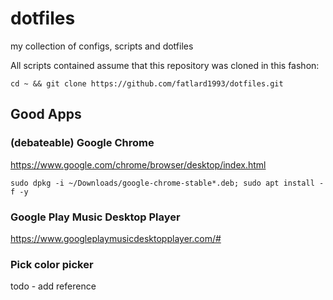 # dotfiles
my collection of configs, scripts and dotfiles

All scripts contained assume that this repository was cloned in this fashon:
```
cd ~ && git clone https://github.com/fatlard1993/dotfiles.git
```


## Good Apps

### (debateable) Google Chrome
https://www.google.com/chrome/browser/desktop/index.html
```
sudo dpkg -i ~/Downloads/google-chrome-stable*.deb; sudo apt install -f -y
```

### Google Play Music Desktop Player
https://www.googleplaymusicdesktopplayer.com/#

### Pick color picker
todo - add reference